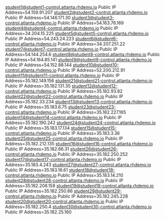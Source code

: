 student1@student1-control.atlanta.rhdemo.io Public IP Address=54.159.91.207
student2@student2-control.atlanta.rhdemo.io Public IP Address=54.146.171.30
student3@student3-control.atlanta.rhdemo.io Public IP Address=54.163.76.169
student4@student4-control.atlanta.rhdemo.io Public IP Address=34.204.15.225
student5@student5-control.atlanta.rhdemo.io Public IP Address=54.243.24.223
student6@student6-control.atlanta.rhdemo.io Public IP Address=34.207.251.22
student7@student7-control.atlanta.rhdemo.io Public IP Address=54.144.254.6
student8@student8-control.atlanta.rhdemo.io Public IP Address=54.164.85.141
student9@student9-control.atlanta.rhdemo.io Public IP Address=54.152.88.144
student10@student10-control.atlanta.rhdemo.io Public IP Address=52.200.212.91
student11@student11-control.atlanta.rhdemo.io Public IP Address=35.182.149.156
student21@student21-control.atlanta.rhdemo.io Public IP Address=35.182.131.35
student12@student12-control.atlanta.rhdemo.io Public IP Address=35.182.93.82
student22@student22-control.atlanta.rhdemo.io Public IP Address=35.182.33.234
student13@student13-control.atlanta.rhdemo.io Public IP Address=35.183.6.75
student23@student23-control.atlanta.rhdemo.io Public IP Address=35.182.227.165
student14@student14-control.atlanta.rhdemo.io Public IP Address=35.182.190.242
student24@student24-control.atlanta.rhdemo.io Public IP Address=35.183.17.134
student15@student15-control.atlanta.rhdemo.io Public IP Address=35.183.3.36
student25@student25-control.atlanta.rhdemo.io Public IP Address=35.182.212.135
student16@student16-control.atlanta.rhdemo.io Public IP Address=35.182.66.31
student26@student26-control.atlanta.rhdemo.io Public IP Address=35.182.250.252
student17@student17-control.atlanta.rhdemo.io Public IP Address=35.183.4.243
student27@student27-control.atlanta.rhdemo.io Public IP Address=35.183.18.61
student18@student18-control.atlanta.rhdemo.io Public IP Address=35.183.14.210
student28@student28-control.atlanta.rhdemo.io Public IP Address=35.182.208.158
student19@student19-control.atlanta.rhdemo.io Public IP Address=35.182.250.86
student29@student29-control.atlanta.rhdemo.io Public IP Address=35.182.245.228
student20@student20-control.atlanta.rhdemo.io Public IP Address=35.182.250.4
student30@student30-control.atlanta.rhdemo.io Public IP Address=35.182.25.160
